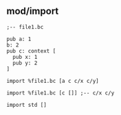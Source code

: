 ## mod/import

```
;-- file1.bc

pub a: 1
b: 2
pub c: context [
  pub x: 1
  pub y: 2
]
```

```
import %file1.bc [a c c/x c/y]

import %file1.bc [c []] ;-- c/x c/y

import std []
```
